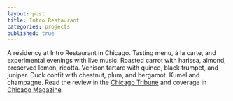 ```yaml
---
layout: post
title: Intro Restaurant
categories: projects
published: true
---
```


A residency at Intro Restaurant in Chicago. Tasting menu, à la carte, and experimental evenings with live music. Roasted carrot with harissa, almond, preserved lemon, ricotta. Venison tartare with quince, black trumpet, and juniper. Duck confit with chestnut, plum, and bergamot. Kumel and champagne. Read the review in the [Chicago Tribune](http://www.chicagotribune.com/dining/restaurants/ct-review-intro-jonah-reider-food-0928-20160924-column.html) and coverage in [Chicago Magazine](http://www.chicagomag.com/dining-drinking/August-2016/New-Chef-Intro-Jonah-Reider/)<em/>.
